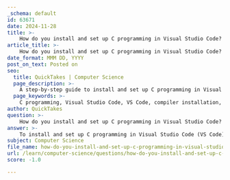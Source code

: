 ```yaml
---
_schema: default
id: 63671
date: 2024-11-28
title: >-
    How do you install and set up C programming in Visual Studio Code?
article_title: >-
    How do you install and set up C programming in Visual Studio Code?
date_format: MMM DD, YYYY
post_on_text: Posted on
seo:
  title: QuickTakes | Computer Science
  page_description: >-
    A step-by-step guide to install and set up C programming in Visual Studio Code, covering compiler installation for different operating systems, configuring the environment, writing, compiling, running C code, and debugging.
  page_keywords: >-
    C programming, Visual Studio Code, VS Code, compiler installation, C/C++ extension, MinGW, GCC, Clang, code compilation, debugging, programming setup, IntelliSense, environment variables
author: QuickTakes
question: >-
    How do you install and set up C programming in Visual Studio Code?
answer: >-
    To install and set up C programming in Visual Studio Code (VS Code), follow these steps based on your operating system:\n\n### Step 1: Install a C Compiler\nYou need a C compiler to compile and run your C programs. Here are the options based on your OS:\n\n- **Windows**: You can use either the Microsoft Visual C++ (MSVC) or MinGW-w64. For MinGW-w64, follow the installation tutorial available online.\n- **Linux**: Install the GCC (GNU Compiler Collection) by using your package manager. For example, on Ubuntu, you can run `sudo apt install build-essential`.\n- **macOS**: Use Clang, which is included with Xcode. You can install Xcode from the App Store or use the command line tools with `xcode-select --install`.\n\n### Step 2: Install Visual Studio Code\n1. Download Visual Studio Code from the [official website](https://code.visualstudio.com/).\n2. Install it by following the instructions for your operating system.\n\n### Step 3: Install the C/C++ Extension\n1. Open VS Code.\n2. Go to the Extensions view by clicking on the Extensions icon in the Activity Bar on the side of the window or by pressing `Ctrl+Shift+X`.\n3. Search for "C/C++" and install the extension provided by Microsoft. This extension supports IntelliSense, debugging, and code formatting.\n\n### Step 4: Configure the Compiler Path (Windows Only)\nIf you are using MinGW-w64 on Windows, you need to add its `bin` directory to your system's PATH environment variable:\n1. Search for "Environment Variables" in the Windows search bar and open it.\n2. In the System Properties window, click on "Environment Variables."\n3. Under "System variables," find the `Path` variable and click "Edit."\n4. Add the path to your MinGW-w64 `bin` folder (e.g., `C:\MinGW\bin`).\n5. Click OK to save the changes.\n\n### Step 5: Create a C File\n1. Open VS Code and create a new folder for your C projects.\n2. Inside this folder, create a new file with a `.c` extension (e.g., `hello.c`).\n\n### Step 6: Write Your C Code\nYou can start writing your C code in the newly created file. For example, a simple "Hello, World!" program would look like this:\n\n```c\n#include <stdio.h>\n\nint main() {\n    printf("Hello, World!\n");\n    return 0;\n}\n```\n\n### Step 7: Compile and Run Your Code\n1. Open the terminal in VS Code by selecting `Terminal` > `New Terminal`.\n2. Compile your C program using the following command:\n   - For GCC: `gcc hello.c -o hello`\n3. Run the compiled program:\n   - On Windows: `hello.exe`\n   - On Linux/macOS: `./hello`\n\n### Step 8: Debugging (Optional)\nTo debug your C code, you will need to set up a `launch.json` and `tasks.json` file in the `.vscode` folder. You can do this by:\n1. Pressing `F5` or going to `Run` > `Start Debugging`.\n2. Follow the prompts to configure the debugger for C/C++.\n\n### Additional Notes\n- If you encounter issues after installing MinGW, ensure that you restart VS Code to recognize the new PATH settings.\n- For more detailed tutorials and documentation, you can refer to the official Microsoft documentation on using the C/C++ extension in VS Code.\n\nBy following these steps, you should be able to successfully set up C programming in Visual Studio Code and start coding!
subject: Computer Science
file_name: how-do-you-install-and-set-up-c-programming-in-visual-studio-code.md
url: /learn/computer-science/questions/how-do-you-install-and-set-up-c-programming-in-visual-studio-code
score: -1.0

---
```


&nbsp;